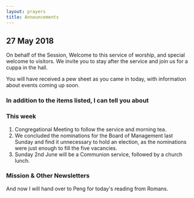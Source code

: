 ```yaml
---
layout: prayers
title: Announcements
---
```

 
## 27 May 2018

On behalf of the Session, Welcome to this service of worship, and special welcome to visitors. We invite you to stay after the service and join us for a cuppa in the hall.

You will have received a pew sheet as you came in today, with information about events coming up soon.

### In addition to the items listed, I can tell you about

### This week  

1. Congregational Meeting to follow the service and morning tea.
1. We concluded the nominations for the Board of Management last Sunday and find it unnecessary to hold an election, as the nominations were just enough to fill the five vacancies. 
1. Sunday 2nd June will be a Communion service, followed by a church lunch.


### Mission & Other Newsletters  



And now I will hand over to Peng for today's reading from Romans.